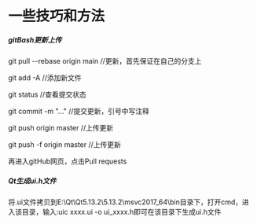 # 一些技巧和方法


##### gitBash更新上传

git pull --rebase origin main	//更新，首先保证在自己的分支上

git add -A	//添加新文件

git status	//查看提交状态

git commit -m "..."	//提交更新，引号中写注释

git push origin master	//上传更新

git push -f origin master //上传更新

再进入gitHub网页，点击Pull requests



##### Qt生成ui.h文件

将.ui文件拷贝到E:\Qt\Qt5.13.2\5.13.2\msvc2017_64\bin目录下，打开cmd，进入该目录，输入:uic xxxx.ui -o ui_xxxx.h即可在该目录下生成ui.h文件
